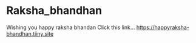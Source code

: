 # Raksha_bhandhan
Wishing you happy raksha bhandan
Click this link...
https://happyraksha-bhandhan.tiiny.site
